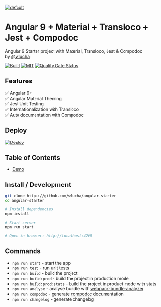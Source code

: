 [![default](https://user-images.githubusercontent.com/7531596/81993396-d5142b00-9645-11ea-995f-98342b7d5c8f.png)](https://github.com/wlucha/angular-starter)  
# Angular 9 + Material + Transloco + Jest + Compodoc
Angular 9 Starter project with Material, Transloco, Jest &amp; Compodoc  
by [@wlucha](https://github.com/wlucha)

[![Build](https://api.travis-ci.org/wlucha/angular-starter.svg?branch=master)](https://travis-ci.org/github/wlucha/angular-starter)
[![MIT](https://img.shields.io/packagist/l/doctrine/orm.svg?style=flat-square)]()
[![Quality Gate Status](https://sonarcloud.io/api/project_badges/measure?project=wlucha_angular-starter&metric=alert_status)](https://sonarcloud.io/dashboard?id=wlucha_angular-starter)
<!---
[![dependency Status](https://david-dm.org/wlucha/angular-starter.svg)](https://david-dm.org/wlucha/angular-starter#info=dependencies)
[![devDependency Status](https://david-dm.org/wlucha/angular-starter/dev-status.svg)](https://david-dm.org/wlucha/angular-starter#info=devDependencies)
-->
  
## Features    
✅ Angular 9+   
✅ Angular Material Theming  
✅ Jest Unit Testing  
✅ Internationalization with Transloco  
✅ Auto documentation with Compodoc  

## Deploy
[![Deploy](https://www.herokucdn.com/deploy/button.png)](https://heroku.com/deploy)

## Table of Contents
- [Demo](https://stackblitz.com/github/wlucha/angular-starter)

## Install / Development

```bash
git clone https://github.com/wlucha/angular-starter
cd angular-starter

# Install dependencies
npm install

# Start server
npm run start

# Open in browser: http://localhost:4200
```

## Commands
- `npm run start`             - start the app
- `npm run test`              - run unit tests
- `npm run build`             - build the project
- `npm run build:prod`        - build the project in production mode
- `npm run build:prod:stats`  - build the project in product mode with stats
- `npm run analyse`           - analyse bundle with [webpack-bundle-analyzer](https://github.com/webpack-contrib/webpack-bundle-analyzer)
- `npm run compodoc`          - generate [compodoc](https://github.com/compodoc/compodoc) documentation
- `npm run changelog`         - generate changelog
